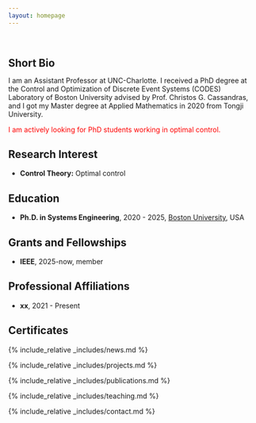 ```yaml
---
layout: homepage
---
```


<h1 id="about-me"></h1>

<h2 style="margin: 60px 0px 10px;">Short Bio</h2>

I am an Assistant Professor at UNC-Charlotte. I received a PhD degree at the Control and Optimization of Discrete Event Systems (CODES) Laboratory of Boston University advised by Prof. Christos G. Cassandras, and I got my Master degree at Applied Mathematics in 2020 from Tongji University. 

<font color="red">I am actively looking for PhD students working in optimal control. </font>




## Research Interest

- **Control Theory:** Optimal control

## Education
- **Ph.D. in Systems Engineering**, 2020 - 2025, [Boston University](www.bu.edu), USA

## Grants and Fellowships
- **IEEE**, 2025-now, member

## Professional Affiliations
- **xx**, 2021 - Present

## Certificates

<div data-iframe-width="150" data-iframe-height="270" data-share-badge-id="343635de-7d0f-43ea-922d-432566a4b1e5" data-share-badge-host="https://www.credly.com"></div><script type="text/javascript" async src="//cdn.credly.com/assets/utilities/embed.js"></script>

{% include_relative _includes/news.md %}

{% include_relative _includes/projects.md %}

{% include_relative _includes/publications.md %}

{% include_relative _includes/teaching.md %}

{% include_relative _includes/contact.md %}
